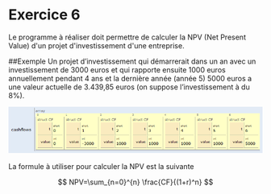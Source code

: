 # Exercice 6


Le programme à réaliser doit permettre de calculer la NPV (Net Present Value) d'un projet d'investissement d'une entreprise.

##Exemple
Un projet d’investissement qui démarrerait dans un an avec un investissement de 3000 euros  et qui rapporte ensuite 1000 euros annuellement pendant 4 ans  et la dernière année (année 5) 5000 euros  a une valeur actuelle de 3.439,85 euros (on suppose l’investissement à du 8%).

![Exemple](images/cash_flows.png)

La formule à utiliser pour calculer la NPV est la suivante
```math

NPV=\sum_{n=0}^{n} \frac{CF}{(1+r)^n}

```
